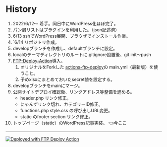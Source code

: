 
# History

1. 2022/6/12〜 着手。同日中にWordPress化ほぼ完了。
2. パン屑リストはプラグインを利用した。（json記述済）
3. 6/13 sshでWordPress展開、ブラウザでインストール作業。
4. `6/14 リポジトリ作成。
5. developブランチを作成し、defaultブランチに設定。
6. localのテーマディレクトリのルートに.gitignore設置後、git init〜push
7. [FTP-Deploy-Action](https://github.com/SamKirkland/FTP-Deploy-Action)導入。
   1. オリジナルをForkした [actions-ftp-deploy](https://github.com/chum9625/actions-ftp-deploy)の main.yml（最新版）を使うこと。
   2. 予めxlsxにまとめておいたsecret値を設定する。
8. developブランチをmainにマージ。
9. 公開サイトデプロイ確認後、リンクアドレス等整備を進める。
   - header.php リンク修正。
   - にゃんずリンク切れ、カテゴリーID修正。
   - functions.php style.css の呼び出しURL変更。
   - static のfooter section リンク修正。 
10. トップページ（static）のWordPress記事実装。 👈今ここ

---

[<img alt="Deployed with FTP Deploy Action" src="https://img.shields.io/badge/Deployed With-FTP DEPLOY ACTION-%3CCOLOR%3E?style=for-the-badge&color=0077b6">](https://github.com/SamKirkland/FTP-Deploy-Action)
